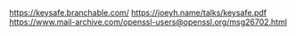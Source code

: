 https://keysafe.branchable.com/
https://joeyh.name/talks/keysafe.pdf
https://www.mail-archive.com/openssl-users@openssl.org/msg26702.html
